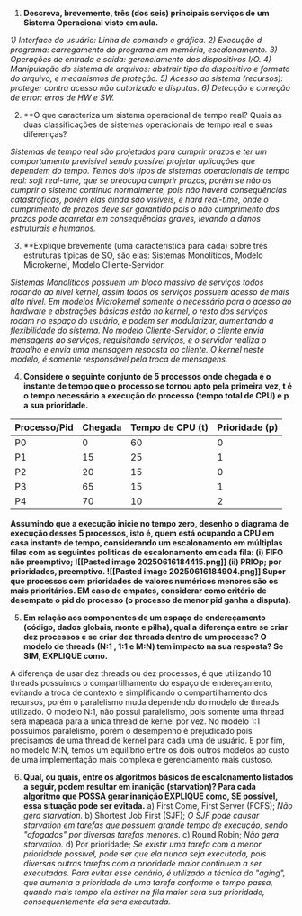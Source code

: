 1. **Descreva, brevemente, três (dos seis) principais serviços de um Sistema Operacional visto em aula.**

_1) Interface do usuário: Linha de comando e gráfica._
_2) Execução d programa: carregamento do programa em memória, escalonamento._
_3) Operações de entrada e saída: gerenciamento dos dispositivos I/O._
_4) Manipulação do sistema de arquivos: abstrair tipo do dispositivo e formato do arquivo, e mecanismos de proteção._
_5) Acesso ao sistema (recursos): proteger contra acesso não autorizado e disputas._
_6) Detecção e correção de error: erros de HW e SW._

2. **O que caracteriza um sistema operacional de tempo real? Quais as duas classificações de sistemas operacionais de tempo real e suas diferenças?

_Sistemas de tempo real são projetados para cumprir prazos e ter um comportamento previsível sendo possível projetar aplicações que dependem do tempo. Temos dois tipos de sistemas operacionais de tempo real: soft real-time, que se preocupa cumprir prazos, porém se não os cumprir o sistema continua normalmente, pois não haverá consequências catastróficas, porém elas ainda são visíveis, e hard real-time, onde o cumprimento de prazos deve ser garantido pois o não cumprimento dos prazos pode acarretar em consequências graves, levando a danos estruturais e humanos._

3. **Explique brevemente (uma característica para cada) sobre três estruturas típicas de SO, são elas: Sistemas Monolíticos, Modelo Microkernel, Modelo Cliente-Servidor.

_Sistemas Monolíticos possuem um bloco massivo de serviços todos rodando ao nível kernel, assim todos os serviços possuem acesso de mais alto nível._
_Em modelos Microkernel somente o necessário para o acesso ao hardware e abstrações básicas estão no kernel, o resto dos serviços rodam no espaço do usuário, e podem ser modularizar, aumentando a flexibilidade do sistema._
_No modelo Cliente-Servidor, o cliente envia mensagens ao serviços, requisitando serviços, e o servidor realiza o trabalho e envia uma mensagem resposta ao cliente. O kernel neste modelo, é somente responsável pela troca de mensagens._

4. **Considere o seguinte conjunto de 5 processos onde chegada é o instante de tempo que o processo se tornou apto pela primeira vez, t é o tempo necessário a execução do processo (tempo total de CPU) e p a sua prioridade.**

| Processo/Pid | Chegada | Tempo de CPU (t) | Prioridade (p) |
| ------------ | ------- | ---------------- | -------------- |
| P0           | 0       | 60               | 0              |
| P1           | 15      | 25               | 1              |
| P2           | 20      | 15               | 0              |
| P3           | 65      | 15               | 1              |
| P4           | 70      | 10               | 2              |
**Assumindo que a execução inicie no tempo zero, desenho o diagrama de execução desses 5 processos, isto é, quem está ocupando a CPU em casa instante de tempo, considerando um escalonamento em múltiplas filas com as seguintes politicas de escalonamento em cada fila:
(i) FIFO não preemptivo;
![[Pasted image 20250616184415.png]]
(ii) PRIOp; por prioridades, preemptivo.
![[Pasted image 20250616184904.png]]
Supor que processos com prioridades de valores numéricos menores são os mais prioritários. EM caso de empates, considerar como critério de desempate o pid do processo (o processo de menor pid ganha a disputa).**

5. **Em relação aos componentes de um espaço de endereçamento (código, dados globais, monte e pilha), qual a diferença entre se criar dez processos e se criar dez threads dentro de um processo? O modelo de threads (N:1 , 1:1 e M:N) tem impacto na sua resposta? Se SIM, EXPLIQUE como.**

A diferença de usar dez threads ou dez processos, é que utilizando 10 threads possuímos o compartilhamento do espaço de endereçamento, evitando a troca de contexto e simplificando o compartilhamento dos recursos, porém o paralelismo muda dependendo do modelo de threads utilizado. O modelo N:1, não possui paralelismo, pois somente uma thread sera mapeada para a unica thread de kernel por vez. No modelo 1:1 possuímos paralelismo, porém o desempenho é prejudicado pois precisamos de uma thread de kernel para cada uma de usuário. E por fim, no modelo M:N, temos um equilíbrio entre os dois outros modelos ao custo de uma implementação mais complexa e gerenciamento mais custoso.

6. **Qual, ou quais, entre os algoritmos básicos de escalonamento listados a seguir, podem resultar em inanição (starvation)? Para cada algoritmo que POSSA gerar inanição EXPLIQUE como, SE possível, essa situação pode ser evitada.**
a) First Come, First Server (FCFS);
 _Não gera starvation._
b) Shortest Job First (SJF);
_O SJF pode causar starvation em tarefas que possuem grande tempo de execução, sendo "afogadas" por diversas tarefas menores._
c) Round Robin;
_Não gera starvation._
d) Por prioridade;
_Se existir uma tarefa com a menor prioridade possível, pode ser que ela nunca seja executada, pois diversas outras tarefas com a prioridade maior continuem a ser executadas. Para evitar esse cenário, é utilizado a técnica do "aging", que aumenta a prioridade de uma tarefa conforme o tempo passa, quando mais tempo ela estiver na fila maior sera sua prioridade, consequentemente ela sera executada._